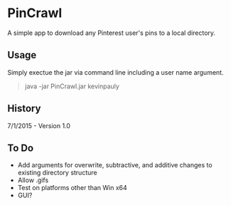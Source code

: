 # PinCrawl
A simple app to download any Pinterest user's pins to a local directory.

## Usage
Simply exectue the jar via command line including a user name argument.
> java -jar PinCrawl.jar kevinpauly

## History
7/1/2015 - Version 1.0

## To Do
- Add arguments for overwrite, subtractive, and additive changes to existing directory structure
- Allow .gifs
- Test on platforms other than Win x64
- GUI?